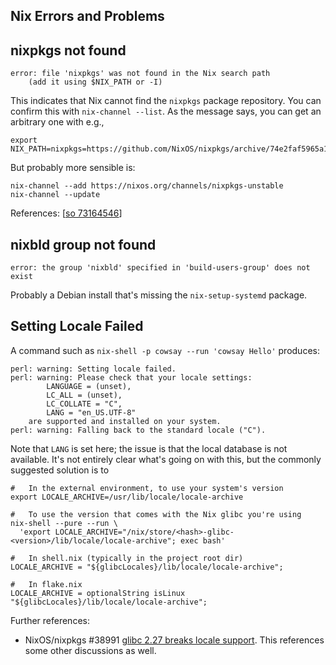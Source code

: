 Nix Errors and Problems
-----------------------

nixpkgs not found
-----------------

    error: file 'nixpkgs' was not found in the Nix search path
        (add it using $NIX_PATH or -I)

This indicates that Nix cannot find the `nixpkgs` package repository. You
can confirm this with `nix-channel --list`. As the message says, you can
get an arbitrary one with e.g.,

    export NIX_PATH=nixpkgs=https://github.com/NixOS/nixpkgs/archive/74e2faf5965a12e8fa5cff799b1b19c6cd26b0e3.tar.gz

But probably more sensible is:

    nix-channel --add https://nixos.org/channels/nixpkgs-unstable
    nix-channel --update

References: [[so 73164546]]

[so 73164546]: https://stackoverflow.com/q/73164546/107294


nixbld group not found
----------------------

    error: the group 'nixbld' specified in 'build-users-group' does not exist

Probably a Debian install that's missing the `nix-setup-systemd` package.


Setting Locale Failed
---------------------

A command such as `nix-shell -p cowsay --run 'cowsay Hello'` produces:

    perl: warning: Setting locale failed.
    perl: warning: Please check that your locale settings:
            LANGUAGE = (unset),
            LC_ALL = (unset),
            LC_COLLATE = "C",
            LANG = "en_US.UTF-8"
        are supported and installed on your system.
    perl: warning: Falling back to the standard locale ("C").

Note that `LANG` is set here; the issue is that the local database is not
available. It's not entirely clear what's going on with this, but the
commonly suggested solution is to

    #   In the external environment, to use your system's version
    export LOCALE_ARCHIVE=/usr/lib/locale/locale-archive

    #   To use the version that comes with the Nix glibc you're using
    nix-shell --pure --run \
      'export LOCALE_ARCHIVE="/nix/store/<hash>-glibc-<version>/lib/locale/locale-archive"; exec bash'

    #   In shell.nix (typically in the project root dir)
    LOCALE_ARCHIVE = "${glibcLocales}/lib/locale/locale-archive";

    #   In flake.nix
    LOCALE_ARCHIVE = optionalString isLinux "${glibcLocales}/lib/locale/locale-archive";

Further references:
- NixOS/nixpkgs #38991 [glibc 2.27 breaks locale support][nn#38991].
  This references some other discussions as well.

[nn#38991]: https://github.com/NixOS/nixpkgs/issues/38991
